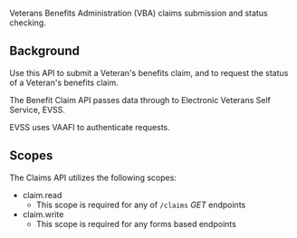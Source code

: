 Veterans Benefits Administration (VBA) claims submission and status checking.

## Background

Use this API to submit a Veteran's benefits claim, and to request the status of a Veteran's benefits claim.

The Benefit Claim API passes data through to Electronic Veterans Self Service, EVSS.

EVSS uses VAAFI to authenticate requests.

## Scopes
The Claims API utilizes the following scopes:
- claim.read
  - This scope is required for any of `/claims` *GET* endpoints
- claim.write
  - This scope is required for any forms based endpoints
